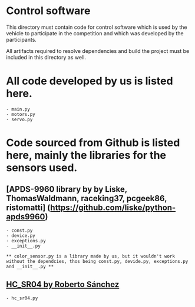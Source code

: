 Control software
====

This directory must contain code for control software which is used by the vehicle to participate in the competition and which was developed by the participants.

All artifacts required to resolve dependencies and build the project must be included in this directory as well.

# All code developed by us is listed here.
    - main.py
    - motors.py
    - servo.py

# Code sourced from Github is listed here, mainly the libraries for the sensors used.

## [APDS-9960 library by by Liske, ThomasWaldmann, raceking37, pcgeek86, ristomatti] (https://github.com/liske/python-apds9960)
    - const.py
    - device.py
    - exceptions.py
    - __init__.py
    
    ** color_sensor.py is a library made by us, but it wouldn't work without the dependcies, thos being const.py, devide.py, exceptions.py and __init__.py **

## [HC_SR04  by  Roberto Sánchez](https://github.com/rsc1975/micropython-hcsr04)
    - hc_sr04.py    


